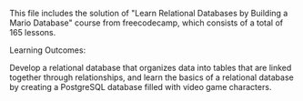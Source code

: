 This file includes the solution of "Learn Relational Databases by Building a Mario Database" course from freecodecamp, which consists of a total of 165 lessons. 

Learning Outcomes:

Develop a relational database that organizes data into tables that are linked together through relationships, and learn the basics of a relational database by creating a PostgreSQL database filled with video game characters.
